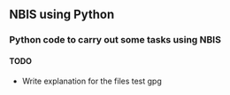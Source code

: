 ## NBIS using Python

### Python code to carry out some tasks using NBIS


 #### TODO 
   - Write explanation for the files
   test gpg